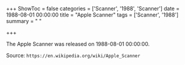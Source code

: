 +++
ShowToc = false
categories = ['Scanner', '1988', 'Scanner']
date = 1988-08-01 00:00:00
title = "Apple Scanner"
tags = ['Scanner', '1988']
summary = " "

+++

The Apple Scanner was released on 1988-08-01 00:00:00.

Source: `https://en.wikipedia.org/wiki/Apple_Scanner`
